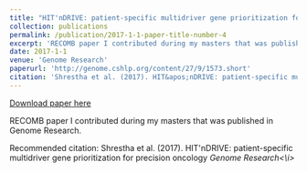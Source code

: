 ```yaml
---
title: "HIT'nDRIVE: patient-specific multidriver gene prioritization for precision oncology"
collection: publications
permalink: /publication/2017-1-1-paper-title-number-4
excerpt: 'RECOMB paper I contributed during my masters that was published in Genome Research.'
date: 2017-1-1
venue: 'Genome Research'
paperurl: 'http://genome.cshlp.org/content/27/9/1573.short'
citation: 'Shrestha et al. (2017). HIT&apos;nDRIVE: patient-specific multidriver gene prioritization for precision oncology <i>Genome Research<\i>'
---
```


<a href='http://genome.cshlp.org/content/27/9/1573.short'>Download paper here</a>

RECOMB paper I contributed during my masters that was published in Genome Research.

Recommended citation: Shrestha et al. (2017). HIT'nDRIVE: patient-specific multidriver gene prioritization for precision oncology <i>Genome Research<\i>
